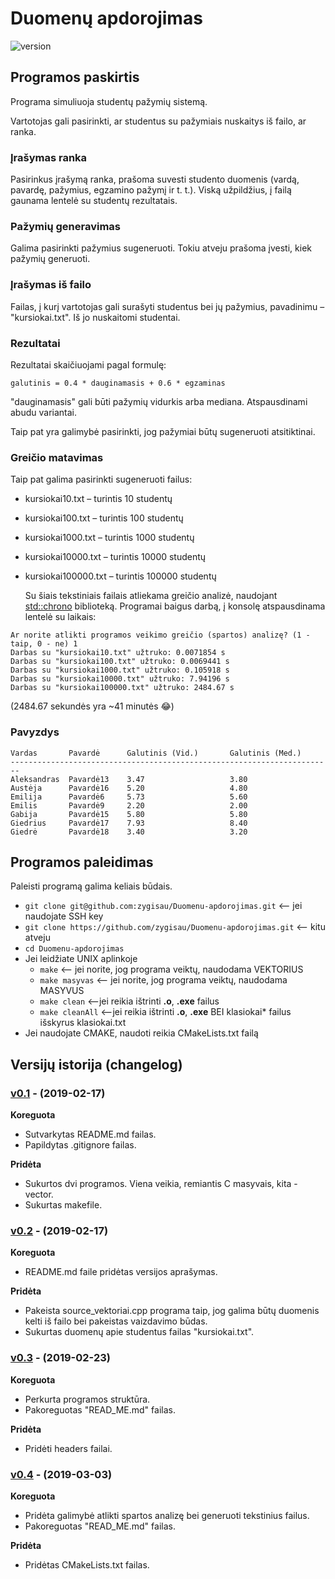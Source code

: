 # Duomenų apdorojimas
![version][version-badge]
## Programos paskirtis
Programa simuliuoja studentų pažymių sistemą. 

Vartotojas gali pasirinkti, ar studentus su pažymiais nuskaitys iš failo, ar ranka.

### Įrašymas ranka
Pasirinkus įrašymą ranka, prašoma suvesti studento duomenis (vardą, pavardę, pažymius, egzamino pažymį ir t. t.). Viską užpildžius, į failą gaunama lentelė su studentų rezultatais.

### Pažymių generavimas
Galima pasirinkti pažymius sugeneruoti. Tokiu atveju prašoma įvesti, kiek pažymių generuoti.

### Įrašymas iš failo
Failas, į kurį vartotojas gali surašyti studentus bei jų pažymius, pavadinimu – "kursiokai.txt".
Iš jo nuskaitomi studentai.

### Rezultatai
Rezultatai skaičiuojami pagal formulę: 

```shell 
galutinis = 0.4 * dauginamasis + 0.6 * egzaminas
```
"dauginamasis" gali būti pažymių vidurkis arba mediana. Atspausdinami abudu variantai.

Taip pat yra galimybė pasirinkti, jog pažymiai būtų sugeneruoti atsitiktinai.

### Greičio matavimas
Taip pat galima pasirinkti sugeneruoti failus:
- kursiokai10.txt – turintis 10 studentų

- kursiokai100.txt – turintis 100 studentų

- kursiokai1000.txt – turintis 1000 studentų

- kursiokai10000.txt – turintis 10000 studentų

- kursiokai100000.txt – turintis 100000 studentų

  Su šiais tekstiniais failais atliekama greičio analizė, naudojant [std::chrono](https://en.cppreference.com/w/cpp/chrono) biblioteką. Programai baigus darbą, į konsolę atspausdinama lentelė su laikais:

```shell
Ar norite atlikti programos veikimo greičio (spartos) analizę? (1 - taip, 0 - ne) 1
Darbas su "kursiokai10.txt" užtruko: 0.0071854 s
Darbas su "kursiokai100.txt" užtruko: 0.0069441 s
Darbas su "kursiokai1000.txt" užtruko: 0.105918 s
Darbas su "kursiokai10000.txt" užtruko: 7.94196 s
Darbas su "kursiokai100000.txt" užtruko: 2484.67 s
```
(2484.67 sekundės yra ~41 minutės 😂)

### Pavyzdys
```shell
Vardas       Pavardė      Galutinis (Vid.)       Galutinis (Med.)       
------------------------------------------------------------------------
Aleksandras  Pavardė13    3.47                   3.80
Austėja      Pavardė16    5.20                   4.80
Emilija      Pavardė6     5.73                   5.60
Emilis       Pavardė9     2.20                   2.00
Gabija       Pavardė15    5.80                   5.80
Giedrius     Pavardė17    7.93                   8.40
Giedrė       Pavardė18    3.40                   3.20   
```

## Programos paleidimas
Paleisti programą galima keliais būdais.
- `git clone git@github.com:zygisau/Duomenu-apdorojimas.git` <-- jei naudojate SSH key
- `git clone https://github.com/zygisau/Duomenu-apdorojimas.git` <-- kitu atveju
- `cd Duomenu-apdorojimas`
- Jei leidžiate UNIX aplinkoje
  - `make` <-- jei norite, jog programa veiktų, naudodama VEKTORIUS
  - `make masyvas` <-- jei norite, jog programa veiktų, naudodama MASYVUS
  - `make clean` <--jei reikia ištrinti **.o**, **.exe** failus
  - `make cleanAll` <--jei reikia ištrinti **.o**, **.exe** BEI klasiokai\* failus išskyrus klasiokai.txt
- Jei naudojate CMAKE, naudoti reikia CMakeLists.txt failą

## Versijų istorija (changelog)

   ### [v0.1](https://github.com/zygisau/Duomenu-apdorojimas/releases/tag/v0.1) - (2019-02-17)

   **Koreguota**

   - Sutvarkytas README.md failas.
   - Papildytas .gitignore failas.

   **Pridėta**

   - Sukurtos dvi programos. Viena veikia, remiantis C masyvais, kita - vector.
   - Sukurtas makefile.

   ### [v0.2](https://github.com/zygisau/Duomenu-apdorojimas/releases/tag/v0.2) - (2019-02-17)

   **Koreguota**

   - README.md faile pridėtas versijos aprašymas.

   **Pridėta**

   - Pakeista source_vektoriai.cpp programa taip, jog galima būtų duomenis kelti iš failo bei pakeistas vaizdavimo būdas.
   - Sukurtas duomenų apie studentus failas "kursiokai.txt".

### [v0.3](https://github.com/zygisau/Duomenu-apdorojimas/releases/tag/v0.3) - (2019-02-23)

   **Koreguota**

   - Perkurta programos struktūra.
   - Pakoreguotas "READ_ME.md" failas.

   **Pridėta**

   - Pridėti headers failai.

### [v0.4](https://github.com/zygisau/Duomenu-apdorojimas/releases/tag/v0.4) - (2019-03-03)

   **Koreguota**

   - Pridėta galimybė atlikti spartos analizę bei generuoti tekstinius failus.
   - Pakoreguotas "READ_ME.md" failas.

   **Pridėta**

   - Pridėtas CMakeLists.txt failas.

[version-badge]: https://img.shields.io/badge/version-0.4-blue.svg
